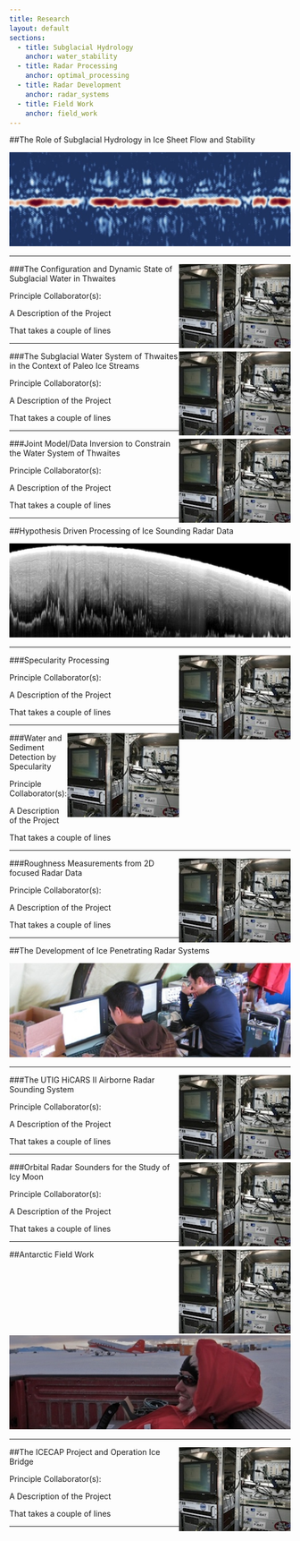 ```yaml
---
title: Research
layout: default
sections: 
  - title: Subglacial Hydrology
    anchor: water_stability
  - title: Radar Processing
    anchor: optimal_processing
  - title: Radar Development
    anchor: radar_systems
  - title: Field Work
    anchor: field_work
---
```


<a name="water_stability"></a>

##The Role of Subglacial Hydrology in Ice Sheet Flow and Stability

![Alt text](/images/water.jpg)

---

<div style="float: right;margin:0px 0px 0px 0px;"><img src="/images/Hicars_II.jpg" /> </div>

###The Configuration and Dynamic State of Subglacial Water in Thwaites

Principle Collaborator(s):

A Description of the Project

That takes a couple of lines

---

<div style="float: right;margin:0px 0px 0px 0px;"><img src="/images/Hicars_II.jpg" /> </div>

###The Subglacial Water System of Thwaites in the Context of Paleo Ice Streams

Principle Collaborator(s):

A Description of the Project

That takes a couple of lines

---

<div style="float: right;margin:0px 0px 0px 0px;"><img src="/images/Hicars_II.jpg" /> </div>

###Joint Model/Data Inversion to Constrain  the Water System of Thwaites

Principle Collaborator(s):

A Description of the Project

That takes a couple of lines

---
<a name="optimal_processing"></a>

##Hypothesis Driven Processing of Ice Sounding Radar Data

![Alt text](/images/radar.jpg)

---

<div style="float: right;margin:0px 0px 0px 0px;"><img src="/images/Hicars_II.jpg" /> </div>

###Specularity Processing

Principle Collaborator(s):

A Description of the Project

That takes a couple of lines

---

<div style="float: right;margin:0px 0px 0px 0px;"><img src="/images/Hicars_II.jpg" /> </div>

###Water and Sediment Detection by Specularity

Principle Collaborator(s):

A Description of the Project

That takes a couple of lines

---

<div style="float: right;margin:0px 0px 0px 0px;"><img src="/images/Hicars_II.jpg" /> </div>

###Roughness Measurements from 2D focused Radar Data

Principle Collaborator(s):

A Description of the Project

That takes a couple of lines

---
<a name="radar_systems"></a>

##The Development of Ice Penetrating Radar Systems 

![Alt text](/images/radar_development.jpg)

---

<div style="float: right;margin:0px 0px 0px 0px;"><img src="/images/Hicars_II.jpg" /> </div>

###The UTIG HiCARS II Airborne Radar Sounding System

Principle Collaborator(s):

A Description of the Project

That takes a couple of lines

---

<div style="float: right;margin:0px 0px 0px 0px;"><img src="/images/Hicars_II.jpg" /> </div>

###Orbital Radar Sounders for the Study of Icy Moon

Principle Collaborator(s):

A Description of the Project

That takes a couple of lines

---

<div style="float: right;margin:0px 0px 0px 0px;"><img src="/images/Hicars_II.jpg" /> </div>

<a name="field_work"></a>

##Antarctic Field Work 

![Alt text](/images/field.jpg)

---

<div style="float: right;margin:0px 0px 0px 0px;"><img src="/images/Hicars_II.jpg" /> </div>

##The ICECAP Project and Operation Ice Bridge

Principle Collaborator(s):

A Description of the Project

That takes a couple of lines

---